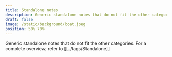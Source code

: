 ```yaml
---
title: Standalone notes
description: Generic standalone notes that do not fit the other categories
draft: false
image: /static/background/boat.jpeg
position: 50% 70%
---
```


Generic standalone notes that do not fit the other categories.
For a complete overview, refer to [[../tags/Standalone]]
